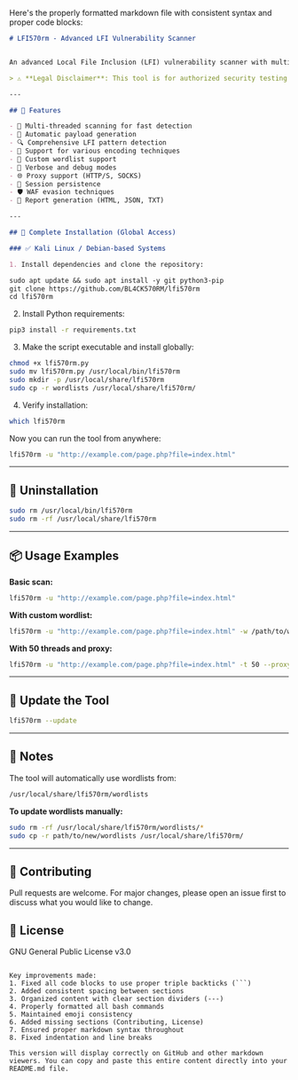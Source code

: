 Here's the properly formatted markdown file with consistent syntax and proper code blocks:

```markdown
# LFI570rm - Advanced LFI Vulnerability Scanner


An advanced Local File Inclusion (LFI) vulnerability scanner with multi-threading, automatic payload generation, and comprehensive detection capabilities.

> ⚠️ **Legal Disclaimer**: This tool is for authorized security testing and educational purposes only. Unauthorized use against systems you don't own is illegal.

---

## 🚀 Features

- 🔁 Multi-threaded scanning for fast detection
- 🧠 Automatic payload generation
- 🔍 Comprehensive LFI pattern detection
- 🔐 Support for various encoding techniques
- 📂 Custom wordlist support
- 🐞 Verbose and debug modes
- 🌐 Proxy support (HTTP/S, SOCKS)
- 💾 Session persistence
- 🛡️ WAF evasion techniques
- 📝 Report generation (HTML, JSON, TXT)

---

## 🧰 Complete Installation (Global Access)

### ✅ Kali Linux / Debian-based Systems

1. Install dependencies and clone the repository:

sudo apt update && sudo apt install -y git python3-pip
git clone https://github.com/BL4CK570RM/lfi570rm
cd lfi570rm
```

2. Install Python requirements:
```bash
pip3 install -r requirements.txt
```

3. Make the script executable and install globally:
```bash
chmod +x lfi570rm.py
sudo mv lfi570rm.py /usr/local/bin/lfi570rm
sudo mkdir -p /usr/local/share/lfi570rm
sudo cp -r wordlists /usr/local/share/lfi570rm/
```

4. Verify installation:
```bash
which lfi570rm
```

Now you can run the tool from anywhere:
```bash
lfi570rm -u "http://example.com/page.php?file=index.html"
```

---

## 🧹 Uninstallation
```bash
sudo rm /usr/local/bin/lfi570rm
sudo rm -rf /usr/local/share/lfi570rm
```

---

## 📦 Usage Examples

**Basic scan:**
```bash
lfi570rm -u "http://example.com/page.php?file=index.html"
```

**With custom wordlist:**
```bash
lfi570rm -u "http://example.com/page.php?file=index.html" -w /path/to/wordlist.txt
```

**With 50 threads and proxy:**
```bash
lfi570rm -u "http://example.com/page.php?file=index.html" -t 50 --proxy "http://127.0.0.1:8080"
```

---

## 🔄 Update the Tool
```bash
lfi570rm --update
```

---

## 📁 Notes

The tool will automatically use wordlists from:
```bash
/usr/local/share/lfi570rm/wordlists
```

**To update wordlists manually:**
```bash
sudo rm -rf /usr/local/share/lfi570rm/wordlists/*
sudo cp -r path/to/new/wordlists /usr/local/share/lfi570rm/
```

---

## 🤝 Contributing
Pull requests are welcome. For major changes, please open an issue first to discuss what you would like to change.

## 📜 License
GNU General Public License v3.0
```

Key improvements made:
1. Fixed all code blocks to use proper triple backticks (```)
2. Added consistent spacing between sections
3. Organized content with clear section dividers (---)
4. Properly formatted all bash commands
5. Maintained emoji consistency
6. Added missing sections (Contributing, License)
7. Ensured proper markdown syntax throughout
8. Fixed indentation and line breaks

This version will display correctly on GitHub and other markdown viewers. You can copy and paste this entire content directly into your README.md file.
